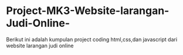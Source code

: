 # Project-MK3-Website-larangan-Judi-Online-
Berikut ini adalah kumpulan project coding html,css,dan javascript dari website larangan judi online
